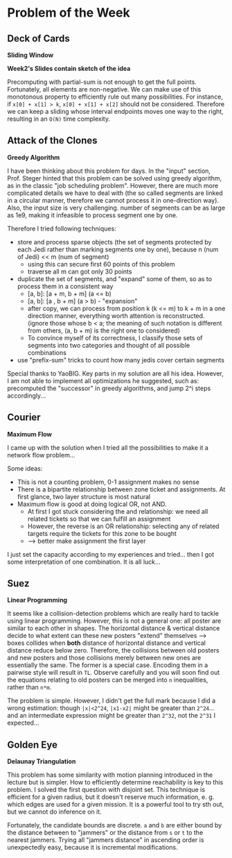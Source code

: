# Problem of the Week



## Deck of Cards

**Sliding Window**

**Week2's Slides contain sketch of the idea**

Precomputing with partial-sum is not enough to get the full points. Fortunately, all elements are non-negative. We can make use of this monotonous property to efficiently rule out many possibilities. For instance, if `x[0] + x[1] > k`, `x[0] + x[1] + x[2]` should not be considered. Therefore we can keep a sliding whose interval endpoints moves one way to the right, resulting in an `O(N)` time complexity.



## Attack of the Clones

**Greedy Algorithm**

I have been thinking about this problem for days. In the "input" section, Prof. Steger hinted that this problem can be solved using greedy algorithm, as in the classic "job scheduling problem". However, there are much more complicated details we have to deal with (the so called segments are linked in a circular manner, therefore we cannot process it in one-direction way). Also, the input size is very challenging. number of segments can be as large as 1e9, making it infeasible to process segment one by one.

Therefore I tried following techniques:

- store and process sparse objects (the set of segments protected by each Jedi rather than marking segments one by one), because n (num of Jedi) << m (num of segment)
  - using this can secure first 60 points of this problem
  - traverse all m can got only 30 points
- duplicate the set of segments, and "expand" some of them, so as to process them in a consistent way
  - \[a, b]: [a + m, b + m] (a <= b)
  - \[a, b]: [a , b + m] (a > b)  - "expansion"
  - after copy, we can process from position k (k <= m) to k + m in a one direction manner, everything worth attention is reconstructed. (ignore those whose b < a; the meaning of such notation is different from others, (a, b + m) is the right one to considered)
  - To convince myself of its correctness, I classify those sets of segments into two categories and thought of all possible combinations
- use "prefix-sum" tricks to count how many jedis cover certain segments



Special thanks to YaoBIG. Key parts in my solution are all his idea. However, I am not able to implement all optimizations he suggested, such as: precomputed the "successor" in greedy algorithms, and jump 2^i steps accordingly... 



## Courier

**Maximum Flow**

I came up with the solution when I tried all the possibilities to make it a network flow problem...

Some ideas:

- This is not a counting problem, 0-1 assignment makes no sense
- There is  a bipartite relationship between zone ticket and assignments. At first glance, two layer structure is most natural
- Maximum flow is good at doing logical OR, not AND.
  - At first I got stuck considering the and relationship: we need all related tickets so that we can fulfill an assignment
  - However, the reverse is an OR relationship: selecting any of related targets require the tickets for this zone to be bought
  - --> better make assignment the first layer

I just set the capacity according to my experiences and tried... then I got some interpretation of one combination. It is all luck...



## Suez

**Linear Programming**

It seems like a collision-detection problems which are really hard to tackle using linear programming. However, this is not a general one: all poster are similar to each other in shapes. The horizontal distance & vertical distance decide to what extent can these new posters "extend" themselves --> boxes collides when **both** distance of horizontal distance and vertical distance reduce below zero. Therefore, the collisions between old posters and new posters and those collisions merely between new ones are essentially the same. The former is a special case. Encoding them in a pairwise style will result in `TL`. Observe carefully and you will soon find out the equations relating to old posters can be merged into `n` inequalities, rather than `n*m`.

The problem is simple. However, I didn't get the full mark because I did a wrong estimation: though `|x|<2^24`, `|x1-x2|` might be greater than `2^24`... and an intermediate expression might be greater than `2^32`, not the `2^31` I expected...



## Golden Eye

**Delaunay Triangulation**

This problem has some similarity with motion planning introduced in the lecture but is simpler. How to efficiently determine reachability is key to this problem. I solved the first question with disjoint set. This technique is efficient for a given radius, but it doesn't reserve much information, e. g. which edges are used for a given mission. It is a powerful tool to try sth out, but we cannot do inference on it.

Fortunately, the candidate bounds are discrete. `a` and `b` are either bound by the distance between to "jammers" or the distance from `s` or `t` to the nearest jammers. Trying all "jammers distance" in ascending order is unexpectedly easy, because it is incremental modifications.